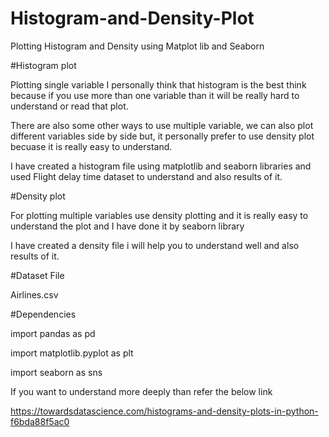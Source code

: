 # Histogram-and-Density-Plot
Plotting Histogram and Density using Matplot lib and Seaborn

#Histogram plot

Plotting single variable I personally think that histogram is the best think because if you use more than one variable than it will be really hard to understand or read that plot. 

There are also some other ways to use multiple variable, we can also plot different variables side by side but, it personally prefer to use density plot becuase it is really easy to understand. 

I have created a histogram file using matplotlib and seaborn libraries and used Flight delay time dataset to understand and also results of it.

#Density plot

For plotting multiple variables use density plotting and it is really easy to understand the plot and I have done it by seaborn library

I have created a density file i will help you to understand well and also results of it.

#Dataset File

Airlines.csv

#Dependencies

 import pandas as pd

 import matplotlib.pyplot as plt

 import seaborn as sns

If you want to understand more deeply than refer the below link

https://towardsdatascience.com/histograms-and-density-plots-in-python-f6bda88f5ac0
